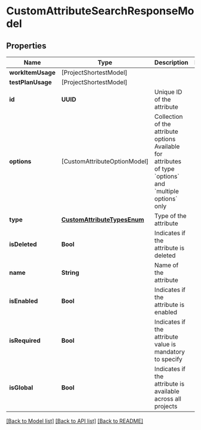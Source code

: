# CustomAttributeSearchResponseModel

## Properties
Name | Type | Description | Notes
------------ | ------------- | ------------- | -------------
**workItemUsage** | [ProjectShortestModel] |  | 
**testPlanUsage** | [ProjectShortestModel] |  | 
**id** | **UUID** | Unique ID of the attribute | 
**options** | [CustomAttributeOptionModel] | Collection of the attribute options      Available for attributes of type &#x60;options&#x60; and &#x60;multiple options&#x60; only | 
**type** | [**CustomAttributeTypesEnum**](CustomAttributeTypesEnum.md) | Type of the attribute | 
**isDeleted** | **Bool** | Indicates if the attribute is deleted | 
**name** | **String** | Name of the attribute | 
**isEnabled** | **Bool** | Indicates if the attribute is enabled | 
**isRequired** | **Bool** | Indicates if the attribute value is mandatory to specify | 
**isGlobal** | **Bool** | Indicates if the attribute is available across all projects | 

[[Back to Model list]](../README.md#documentation-for-models) [[Back to API list]](../README.md#documentation-for-api-endpoints) [[Back to README]](../README.md)


